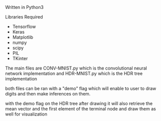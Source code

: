 Written in Python3

Libraries Required
- Tensorflow
- Keras
- Matplotlib
- numpy
- scipy
- PIL
- TKinter

The main files are CONV-MNIST.py which is the convolutional neural network implementation and HDR-MNIST.py which is the HDR tree implementation

both files can be ran with a "demo" flag which will enable to user to draw digits and then make inferences on them.

with the demo flag on the HDR tree after drawing it will also retrieve the mean vector and the first element of the terminal node and draw them as well for visualization